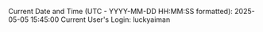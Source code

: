 Current Date and Time (UTC - YYYY-MM-DD HH:MM:SS formatted): 2025-05-05 15:45:00
Current User's Login: luckyaiman
